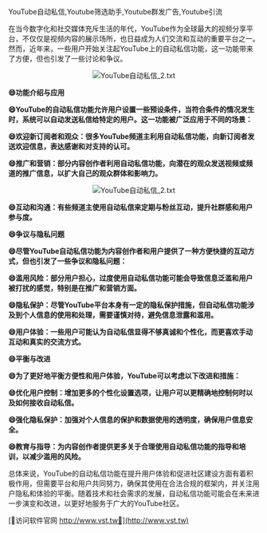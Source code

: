 YouTube自动私信,Youtube筛选助手,Youtube群发广告,Youtube引流

在当今数字化和社交媒体充斥生活的年代，YouTube作为全球最大的视频分享平台，不仅仅是视频内容的展示场所，也日益成为人们交流和互动的重要平台之一。然而，近年来，一些用户开始关注起YouTube上的自动私信功能，这一功能带来了方便，但也引发了一些讨论和争议。

 <center><img src="https://vst.tw/MP4/tuiguang/png/2.png" alt="YouTube自动私信_2.txt"></center>

**😄功能介绍与应用**

**😄YouTube的自动私信功能允许用户设置一些预设条件，当符合条件的情况发生时，系统可以自动发送私信给特定的用户。这一功能被广泛应用于不同的场景：**

**😄欢迎新订阅者和观众：很多YouTube频道主利用自动私信功能，向新订阅者发送欢迎信息，表达感谢和对支持的认可。**

**😄推广和营销：部分内容创作者利用自动私信功能，向潜在的观众发送视频或频道的推广信息，以扩大自己的观众群体和影响力。**

 <center><img src="https://vst.tw/MP4/tuiguang/png/5.png" alt="YouTube自动私信_2.txt"></center>

**😄互动和沟通：有些频道主使用自动私信来定期与粉丝互动，提升社群感和用户参与度。**

**😄争议与隐私问题**

**😄尽管YouTube自动私信功能为内容创作者和用户提供了一种方便快捷的互动方式，但也引发了一些争议和隐私问题：**

**😄滥用风险：部分用户担心，过度使用自动私信功能可能会导致信息泛滥和用户被打扰的感觉，特别是在推广和营销方面。**

**😄隐私保护：尽管YouTube平台本身有一定的隐私保护措施，但自动私信功能涉及到个人信息的使用和处理，需要谨慎对待，避免信息泄露和滥用。**

**😄用户体验：一些用户可能认为自动私信显得不够真诚和个性化，而更喜欢手动互动和真实的交流方式。**

**😄平衡与改进**

**😄为了更好地平衡方便性和用户体验，YouTube可以考虑以下改进和措施：**

**😄优化用户控制：增加更多的个性化设置选项，让用户可以更精确地控制何时以及如何接收自动私信。**

**😄强化隐私保护：加强对个人信息的保护和数据使用的透明度，确保用户信息安全。**

**😄教育与指导：为内容创作者提供更多关于合理使用自动私信功能的指导和培训，以减少滥用的风险。**

总体来说，YouTube的自动私信功能在提升用户体验和促进社区建设方面有着积极作用，但需要平台和用户共同努力，确保其使用在合法合规的框架内，并关注用户隐私和体验的平衡。随着技术和社会需求的发展，自动私信功能可能会在未来进一步演变和改进，以更好地服务于广大的YouTube社区。


[👻访问软件官网 http://www.vst.tw👻](http://www.vst.tw)
